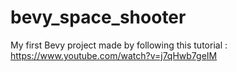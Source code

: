 # bevy_space_shooter
My first Bevy project made by following this tutorial : https://www.youtube.com/watch?v=j7qHwb7geIM
